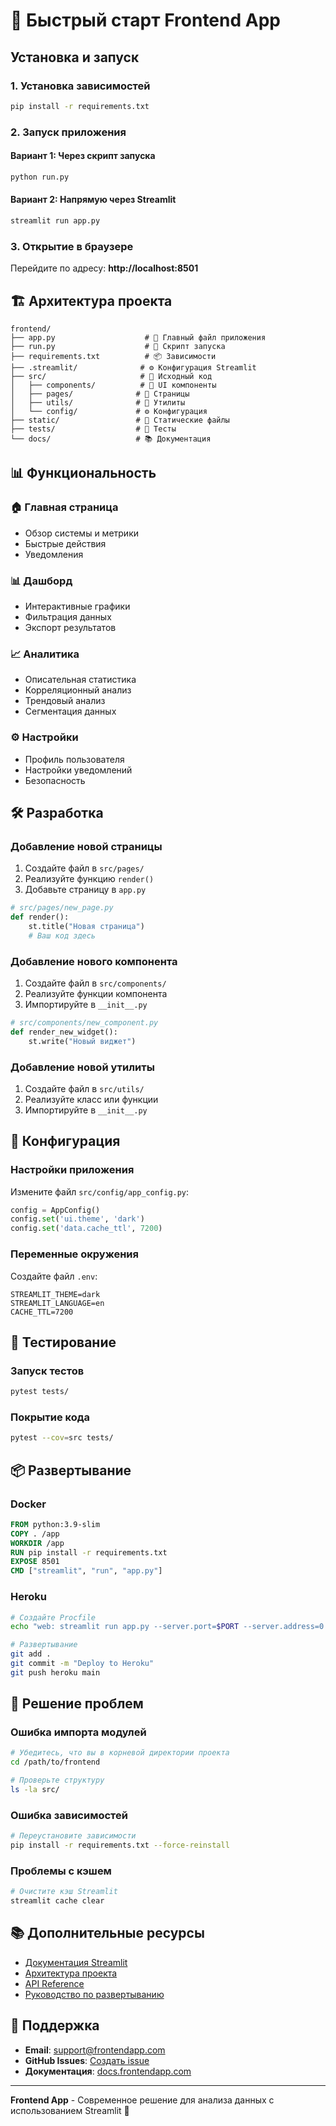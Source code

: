 # 🚀 Быстрый старт Frontend App

## Установка и запуск

### 1. Установка зависимостей

```bash
pip install -r requirements.txt
```

### 2. Запуск приложения

#### Вариант 1: Через скрипт запуска

```bash
python run.py
```

#### Вариант 2: Напрямую через Streamlit

```bash
streamlit run app.py
```

### 3. Открытие в браузере

Перейдите по адресу: **http://localhost:8501**

## 🏗️ Архитектура проекта

```
frontend/
├── app.py                    # 🎯 Главный файл приложения
├── run.py                    # 🚀 Скрипт запуска
├── requirements.txt          # 📦 Зависимости
├── .streamlit/              # ⚙️ Конфигурация Streamlit
├── src/                     # 📁 Исходный код
│   ├── components/          # 🧩 UI компоненты
│   ├── pages/              # 📄 Страницы
│   ├── utils/              # 🔧 Утилиты
│   └── config/             # ⚙️ Конфигурация
├── static/                 # 🎨 Статические файлы
├── tests/                  # 🧪 Тесты
└── docs/                   # 📚 Документация
```

## 📊 Функциональность

### 🏠 Главная страница

- Обзор системы и метрики
- Быстрые действия
- Уведомления

### 📊 Дашборд

- Интерактивные графики
- Фильтрация данных
- Экспорт результатов

### 📈 Аналитика

- Описательная статистика
- Корреляционный анализ
- Трендовый анализ
- Сегментация данных

### ⚙️ Настройки

- Профиль пользователя
- Настройки уведомлений
- Безопасность

## 🛠️ Разработка

### Добавление новой страницы

1. Создайте файл в `src/pages/`
2. Реализуйте функцию `render()`
3. Добавьте страницу в `app.py`

```python
# src/pages/new_page.py
def render():
    st.title("Новая страница")
    # Ваш код здесь
```

### Добавление нового компонента

1. Создайте файл в `src/components/`
2. Реализуйте функции компонента
3. Импортируйте в `__init__.py`

```python
# src/components/new_component.py
def render_new_widget():
    st.write("Новый виджет")
```

### Добавление новой утилиты

1. Создайте файл в `src/utils/`
2. Реализуйте класс или функции
3. Импортируйте в `__init__.py`

## 🔧 Конфигурация

### Настройки приложения

Измените файл `src/config/app_config.py`:

```python
config = AppConfig()
config.set('ui.theme', 'dark')
config.set('data.cache_ttl', 7200)
```

### Переменные окружения

Создайте файл `.env`:

```env
STREAMLIT_THEME=dark
STREAMLIT_LANGUAGE=en
CACHE_TTL=7200
```

## 🧪 Тестирование

### Запуск тестов

```bash
pytest tests/
```

### Покрытие кода

```bash
pytest --cov=src tests/
```

## 📦 Развертывание

### Docker

```dockerfile
FROM python:3.9-slim
COPY . /app
WORKDIR /app
RUN pip install -r requirements.txt
EXPOSE 8501
CMD ["streamlit", "run", "app.py"]
```

### Heroku

```bash
# Создайте Procfile
echo "web: streamlit run app.py --server.port=$PORT --server.address=0.0.0.0" > Procfile

# Развертывание
git add .
git commit -m "Deploy to Heroku"
git push heroku main
```

## 🐛 Решение проблем

### Ошибка импорта модулей

```bash
# Убедитесь, что вы в корневой директории проекта
cd /path/to/frontend

# Проверьте структуру
ls -la src/
```

### Ошибка зависимостей

```bash
# Переустановите зависимости
pip install -r requirements.txt --force-reinstall
```

### Проблемы с кэшем

```bash
# Очистите кэш Streamlit
streamlit cache clear
```

## 📚 Дополнительные ресурсы

- [Документация Streamlit](https://docs.streamlit.io/)
- [Архитектура проекта](docs/architecture.md)
- [API Reference](docs/api.md)
- [Руководство по развертыванию](docs/deployment.md)

## 🤝 Поддержка

- **Email**: support@frontendapp.com
- **GitHub Issues**: [Создать issue](https://github.com/frontendapp/issues)
- **Документация**: [docs.frontendapp.com](https://docs.frontendapp.com)

---

**Frontend App** - Современное решение для анализа данных с использованием Streamlit 🚀
